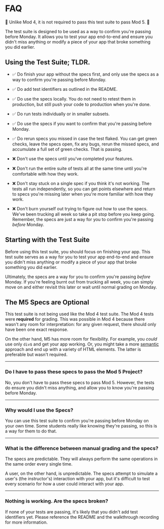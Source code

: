 # FAQ

🌟 Unlike Mod 4, it is not required to pass this test suite to pass Mod 5. 🌟

The test suite is designed to be used as a way to confirm you're passing before Monday.  It allows you to test your app end-to-end and ensure you didn't miss anything or modify a piece of your app that broke something you did earlier.


## Using the Test Suite; TLDR.

- ✅ Do finish your app without the specs first, and only use the specs as a way to confirm you're passing before Monday.
- ✅ Do add test identifiers as outlined in the README.
- ✅ Do use the specs locally.  You do not need to retest them in production, but still push your code to production when you're done.
- ✅ Do run tests individually or in smaller subsets.
- ✅ Do use the specs if you want to confirm that you're passing before Monday.
- ✅ Do rerun specs you missed in case the test flaked. You can get green checks, leave the specs open, fix any bugs, rerun the missed specs, and accumulate a full set of green checks. That is passing.

- ❌ Don't use the specs until you've completed your features.
- ❌ Don't run the entire suite of tests all at the same time until you're comfortable with how they work.
- ❌ Don't stay stuck on a single spec if you think it's not working. The tests all run independently, so you can get points elsewhere and return to specs you're missing later when you're more familiar with how they work.
- ❌ Don't burn yourself out trying to figure out how to use the specs.  We've been trucking all week so take a pit stop before you keep going.  Remember, the specs are just a way for you to confirm you're passing _before_ Monday.


## Starting with the Test Suite

Before using this test suite, you should focus on finishing your app. This test suite serves as a way for you to test your app end-to-end and ensure you didn't miss anything or modify a piece of your app that broke something you did earlier.

Ultimately, the specs are a way for you to confirm you're passing _before_ Monday.  If you're feeling burnt out from trucking all week, you can simply move on and either revisit this later or wait until normal grading on Monday.


## The M5 Specs are Optional

This test suite is not being used like the Mod 4 test suite. The Mod 4 tests were **required** for grading. This was possible in Mod 4 because there wasn't any room for interpretation: for any given request, there should only have been one exact response.

On the other hand, M5 has more room for flexibility. For example, you _could_ use only `div`s and get your app working. Or, you might take a more [semantic](https://web.dev/learn/html/semantic-html) approach and end up with a variety of HTML elements. The latter is preferable but wasn't required.

---

### Do I have to pass these specs to pass the Mod 5 Project?

No, you don't have to pass these specs to pass Mod 5.  However, the tests do ensure you didn't miss anything, and allow you to know you're passing before Monday.

---

### Why would I use the Specs?

You can use this test suite to confirm you're passing before Monday on your own time. Some students really like knowing they're passing, so this is a way for them to do that.

---

### What is the difference between manual grading and the specs?

The specs are predictable. They will always perform the same operations in the same order every single time.

A user, on the other hand, is unpredictable. The specs attempt to simulate a user's (the instructor's) interaction with your app, but it's difficult to test every scenario for how a user could interact with your app.

---

### Nothing is working. Are the specs broken?

If none of your tests are passing, it's likely that you didn't add test identifiers yet. Please reference the README and the walkthrough recording for more information.
